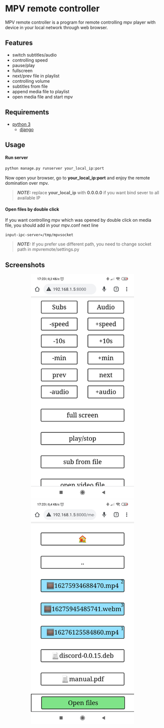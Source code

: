 # MPV remote controller

MPV remote controller is a program for remote controlling mpv player with device in your local network through web browser.

## Features
- switch subtitles/audio
- controlling speed
- pause/play
- fullscreen
- next/prev file in playlist
- controlling volume
- subtitles from file
- append media file to playlist
- open media file and start mpv

## Requirements
- [python 3](https://www.python.org/)
    - [django](https://www.djangoproject.com/download/)

## Usage
#### Run server

```sh
python manage.py runserver your_local_ip:port
```
Now open your browser, go to **your_local_ip:port** and enjoy the remote domination over mpv.
> **_NOTE:_**  replace **your_local_ip** with **0.0.0.0** if you want bind sever to all available IP

#### Open files by double click
If you want controlling mpv which was opened by double click on media file, you should add in your mpv.conf next line
```
input-ipc-server=/tmp/mpvsocket
```
> **_NOTE:_**  If you prefer use different path, you need to change socket path in mpvremote/settings.py

## Screenshots

<p align="center">
<img src="2.jpg" width="336">
<img src="1.jpg" width="336">
</p>
